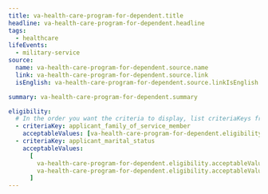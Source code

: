 ```yaml
---
title: va-health-care-program-for-dependent.title
headline: va-health-care-program-for-dependent.headline
tags:
  - healthcare
lifeEvents:
  - military-service
source:
  name: va-health-care-program-for-dependent.source.name
  link: va-health-care-program-for-dependent.source.link
  isEnglish: va-health-care-program-for-dependent.source.linkIsEnglish

summary: va-health-care-program-for-dependent.summary

eligibility:
  # In the order you want the criteria to display, list criteriaKeys from the csv here, each followed by a comma-separated list of which values indicate eligibility for that criteria. Wrap individual values in quotes if they have inner commas.
  - criteriaKey: applicant_family_of_service_member
    acceptableValues: [va-health-care-program-for-dependent.eligibility.acceptableValues]
  - criteriaKey: applicant_marital_status
    acceptableValues:
      [
        va-health-care-program-for-dependent.eligibility.acceptableValues1,
        va-health-care-program-for-dependent.eligibility.acceptableValues2,
      ]
---
```

